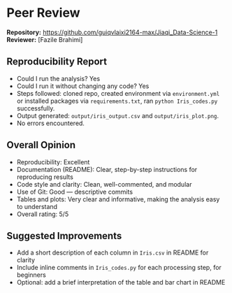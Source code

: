 # Peer Review

**Repository:** https://github.com/guiqvlaixi2164-max/Jiaqi_Data-Science-1  
**Reviewer:** [Fazile Brahimi]

## Reproducibility Report
- Could I run the analysis? Yes  
- Could I run it without changing any code? Yes  
- Steps followed: cloned repo, created environment via `environment.yml` or installed packages via `requirements.txt`, ran `python Iris_codes.py` successfully.  
- Output generated: `output/iris_output.csv` and `output/iris_plot.png`.  
- No errors encountered.

## Overall Opinion
- Reproducibility: Excellent  
- Documentation (README): Clear, step-by-step instructions for reproducing results  
- Code style and clarity: Clean, well-commented, and modular  
- Use of Git: Good — descriptive commits  
- Tables and plots: Very clear and informative, making the analysis easy to understand  
- Overall rating: 5/5

## Suggested Improvements
- Add a short description of each column in `Iris.csv` in README for clarity  
- Include inline comments in `Iris_codes.py` for each processing step, for beginners  
- Optional: add a brief interpretation of the table and bar chart in README  



